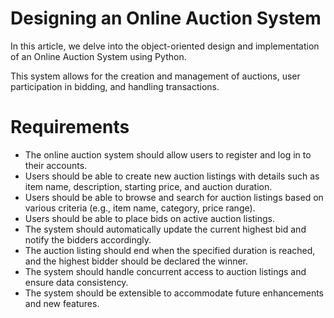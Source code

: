 # Designing an Online Auction System
In this article, we delve into the object-oriented design and implementation of an Online Auction System using Python.

This system allows for the creation and management of auctions, user participation in bidding, and handling transactions.

# Requirements
- The online auction system should allow users to register and log in to their accounts.
- Users should be able to create new auction listings with details such as item name, description, starting price, and auction duration.
- Users should be able to browse and search  for auction listings based on various criteria (e.g., item name, category, price range).
- Users should be able to place bids on active auction listings.
- The system should automatically update the current highest bid and notify the bidders accordingly.
- The auction listing should end when the specified duration is reached, and the highest bidder should be declared the winner.
- The system should handle concurrent access to auction listings and ensure data consistency.
- The system should be extensible to accommodate future enhancements and new features.